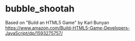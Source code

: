 # bubble_shootah
Based on "Build an HTML5 Game" by Karl Bunyan
https://www.amazon.com/Build-HTML5-Game-Developers-JavaScript/dp/1593275757/
